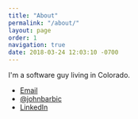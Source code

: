 ```yaml
---
title: "About"
permalink: "/about/"
layout: page
order: 1
navigation: true
date: 2018-03-24 12:03:10 -0700
---
```

I'm a software guy living in Colorado. 

* [Email](mailto:john@barbic.com)
* [@johnbarbic](https://twitter.com/johnbarbic)
* [LinkedIn](https://www.linkedin.com/in/johnbarbic/)
